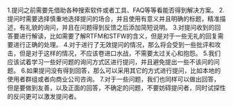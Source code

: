 1.提问之前需要先借助各种搜索软件或者工具、FAQ等等看能否得到解决方案。
2.提问时需要选择慎重地选择提问的场合，并且使用有意义并且明确的标题，精准描述，有礼貌的询问，并且在问题得到反馈之后添加简短说明。
3.对提问收到的回答要进行解读，比如需要了解RTFM和STFW的含义，但是对于一些无礼的回复需要进行正确的处理。
4.对于进行了无效提问的情况，那么将会受到一些批评和攻击，但是对于这样的情况，不应该卷进口水战，不需要太过关心和抱怨。
5.我们应该试着学习一些好问题的询问方式区进行提问，并且避免提出一些不该问的问题。
6.如果提问没有得到回答，那么可以采用其它的方式进行提问，比如本地的使用者群组或者向商业公司咨询。
7.对于一些问题，我们也同样可以做出回答，但是要做到友善，以及正面的回答，不确定的问题，不要妨碍提问者，同时试探性的反问更可以激发提问者。